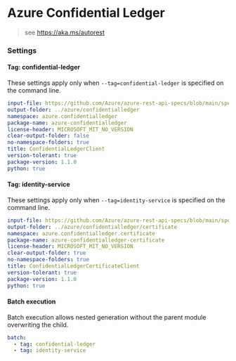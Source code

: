 # Azure Confidential Ledger

> see https://aka.ms/autorest

### Settings

#### Tag: confidential-ledger
These settings apply only when `--tag=confidential-ledger` is specified on the command line.
```yaml $(tag) == 'confidential-ledger'
input-file: https://github.com/Azure/azure-rest-api-specs/blob/main/specification/confidentialledger/data-plane/Microsoft.ConfidentialLedger/stable/2022-05-13/confidentialledger.json
output-folder: ../azure/confidentialledger
namespace: azure.confidentialledger
package-name: azure-confidentialledger
license-header: MICROSOFT_MIT_NO_VERSION
clear-output-folder: false
no-namespace-folders: true
title: ConfidentialLedgerClient
version-tolerant: true
package-version: 1.1.0
python: true
```

#### Tag: identity-service
These settings apply only when `--tag=identity-service` is specified on the command line.
```yaml $(tag) == 'identity-service'
input-file: https://github.com/Azure/azure-rest-api-specs/blob/main/specification/confidentialledger/data-plane/Microsoft.ConfidentialLedger/stable/2022-05-13/identityservice.json
output-folder: ../azure/confidentialledger/certificate
namespace: azure.confidentialledger.certificate
package-name: azure-confidentialledger-certificate
license-header: MICROSOFT_MIT_NO_VERSION
clear-output-folder: true
no-namespace-folders: true
title: ConfidentialLedgerCertificateClient
version-tolerant: true
package-version: 1.1.0
python: true
```

#### Batch execution
Batch execution allows nested generation without the parent module overwriting the child.
```yaml
batch:
  - tag: confidential-ledger
  - tag: identity-service
```